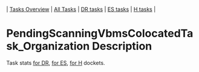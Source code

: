 | [Tasks Overview](tasks-overview.md) | [All Tasks](../alltasks.md) | [DR tasks](../docs-DR/tasklist.md) | [ES tasks](../docs-ES/tasklist.md) | [H tasks](../docs-H/tasklist.md) |

# PendingScanningVbmsColocatedTask_Organization Description

Task stats [for DR](../docs-DR/PendingScanningVbmsColocatedTask_Organization.md), [for ES](../docs-ES/PendingScanningVbmsColocatedTask_Organization.md), [for H](../docs-H/PendingScanningVbmsColocatedTask_Organization.md) dockets.

